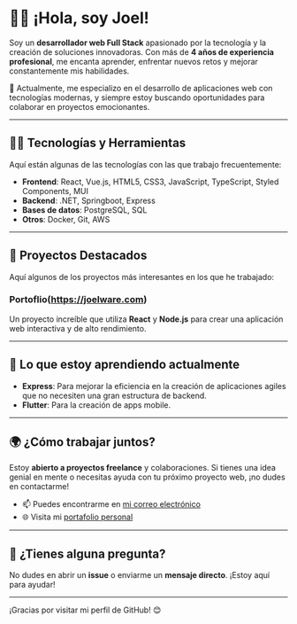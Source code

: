 # 👨‍💻 ¡Hola, soy Joel!

Soy un **desarrollador web Full Stack** apasionado por la tecnología y la creación de soluciones innovadoras. Con más de **4 años de experiencia profesional**, me encanta aprender, enfrentar nuevos retos y mejorar constantemente mis habilidades.

🚀 Actualmente, me especializo en el desarrollo de aplicaciones web con tecnologías modernas, y siempre estoy buscando oportunidades para colaborar en proyectos emocionantes.

---

## 🧑‍💻 Tecnologías y Herramientas

Aquí están algunas de las tecnologías con las que trabajo frecuentemente:

- **Frontend**: React, Vue.js, HTML5, CSS3, JavaScript, TypeScript, Styled Components, MUI
- **Backend**: .NET, Springboot, Express
- **Bases de datos**: PostgreSQL, SQL
- **Otros**: Docker, Git, AWS

---

## 📂 Proyectos Destacados

Aquí algunos de los proyectos más interesantes en los que he trabajado:

### Portoflio(https://joelware.com)
Un proyecto increíble que utiliza **React** y **Node.js** para crear una aplicación web interactiva y de alto rendimiento.

---

## 🌱 Lo que estoy aprendiendo actualmente

- **Express**: Para mejorar la eficiencia en la creación de aplicaciones agiles que no necesiten una gran estructura de backend.
- **Flutter**: Para la creación de apps mobile.

---

## 🌍 ¿Cómo trabajar juntos?

Estoy **abierto a proyectos freelance** y colaboraciones. Si tienes una idea genial en mente o necesitas ayuda con tu próximo proyecto web, ¡no dudes en contactarme!

- 📫 Puedes encontrarme en [mi correo electrónico](mailto:joeliglesiasjimenez@gmail.com)
- 🌐 Visita mi [portafolio personal](https://joelware.com)

---

## 💬 ¿Tienes alguna pregunta?

No dudes en abrir un **issue** o enviarme un **mensaje directo**. ¡Estoy aquí para ayudar!

---

¡Gracias por visitar mi perfil de GitHub! 😊

